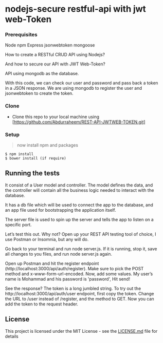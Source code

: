 # nodejs-secure restful-api with jwt web-Token
<!-- ![RESTful API design with Node.js](https://cdn-images-1.medium.com/max/2000/1*jjYC9tuf4C3HkHCP5PcKTA.jpeg "RESTful API design with Node.js") -->

### Prerequisites

Node
npm
Express
jsonwebtoken
mongoose

How to create a RESTful CRUD API using Nodejs?

And how to secure our API with JWT Web-Token?

API using mongodb as the database.

With this code, we can check our user and password and pass back a token in a JSON response. 
We are using mongodb to register the user and jsonwebtoken to create the token.


### Clone

- Clone this repo to your local machine using [https://github.com/Abdurraheem/REST-API-JWTWEB-TOKEN.git]

### Setup

> now install npm and packages

```shell
$ npm install
$ bower install (if require)
```
## Running the tests

It consist of a User model and controller. The model
defines the data, and the controller will contain all 
the business logic needed to interact with the database. 

It has a db file which will be used to
connect the app to the database, and an app file used
for bootstrapping the application itself.

The server file is used to spin up the server and tells the
app to listen on a specific port.

Let’s test this out. Why not?
Open up your REST API testing tool of choice, I use Postman or Insomnia, but any will do.

Go back to your terminal and run node server.js. If it is running, stop it, save all changes to you files, and run node server.js again.

Open up Postman and hit the register endpoint (http://localhost:3000/api/auth/register). Make sure to pick the POST method and x-www-form-url-encoded. Now, add some values. My user’s name is Mohammad and his password is 'password', Hit send!


See the response? The token is a long jumbled string. To try out the  http://localhost:3000/api/auth/user endpoint, first copy the token. Change the URL to /user instead of /register, and the method to GET. Now you can add the token to the request header.

## License

This project is licensed under the MIT License - see the [LICENSE.md](LICENSE.md) file for details